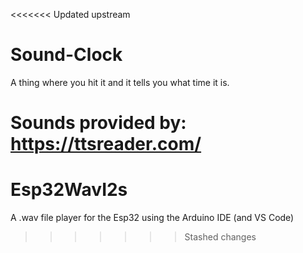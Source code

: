 <<<<<<< Updated upstream
# Sound-Clock
A thing where you hit it and it tells you what time it is.

Sounds provided by: https://ttsreader.com/
=======
# Esp32WavI2s
A .wav file player for the Esp32 using the Arduino IDE (and VS Code)
>>>>>>> Stashed changes
